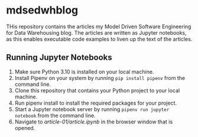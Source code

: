 # mdsedwhblog

THis repository contains the articles my Model Driven Software Engineering for Data Warehousing blog.
The articles are written as Jupyter notebooks, as this enables executable code examples to liven up the text of the articles.

## Running Jupyter Notebooks

1. Make sure Python 3.10 is installed on your local machine.
1. Install Pipenv on your system by running `pip install pipenv` from the command line.
1. Clone this repository that contains your Python project to your local machine.
1. Run pipenv install to install the required packages for your project.
1. Start a Jupyter notebook server by running `pipenv run jupyter notebook` from the command line.
1. Navigate to *article-01/article.ipynb* in the browser window that is opened. 
